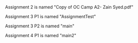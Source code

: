 
Assignment 2 is named "Copy of OC Camp A2- Zain Syed.pdf"

Assignment 3 P1 is named "AssignmentTest"

Assignment 3 P2 is named "main"

Assignment 4 P1 is named "main2"
